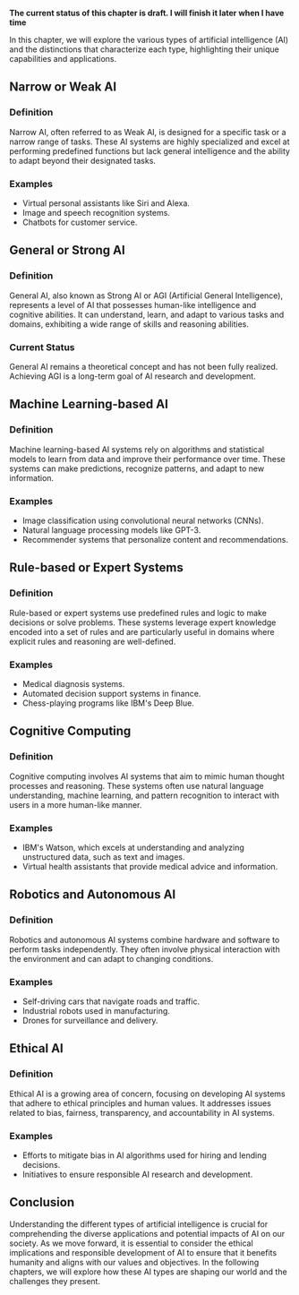 **The current status of this chapter is draft. I will finish it later when I have time**

In this chapter, we will explore the various types of artificial intelligence (AI) and the distinctions that characterize each type, highlighting their unique capabilities and applications.

Narrow or Weak AI
-----------------

### Definition

Narrow AI, often referred to as Weak AI, is designed for a specific task or a narrow range of tasks. These AI systems are highly specialized and excel at performing predefined functions but lack general intelligence and the ability to adapt beyond their designated tasks.

### Examples

* Virtual personal assistants like Siri and Alexa.
* Image and speech recognition systems.
* Chatbots for customer service.

General or Strong AI
--------------------

### Definition

General AI, also known as Strong AI or AGI (Artificial General Intelligence), represents a level of AI that possesses human-like intelligence and cognitive abilities. It can understand, learn, and adapt to various tasks and domains, exhibiting a wide range of skills and reasoning abilities.

### Current Status

General AI remains a theoretical concept and has not been fully realized. Achieving AGI is a long-term goal of AI research and development.

Machine Learning-based AI
-------------------------

### Definition

Machine learning-based AI systems rely on algorithms and statistical models to learn from data and improve their performance over time. These systems can make predictions, recognize patterns, and adapt to new information.

### Examples

* Image classification using convolutional neural networks (CNNs).
* Natural language processing models like GPT-3.
* Recommender systems that personalize content and recommendations.

Rule-based or Expert Systems
----------------------------

### Definition

Rule-based or expert systems use predefined rules and logic to make decisions or solve problems. These systems leverage expert knowledge encoded into a set of rules and are particularly useful in domains where explicit rules and reasoning are well-defined.

### Examples

* Medical diagnosis systems.
* Automated decision support systems in finance.
* Chess-playing programs like IBM's Deep Blue.

Cognitive Computing
-------------------

### Definition

Cognitive computing involves AI systems that aim to mimic human thought processes and reasoning. These systems often use natural language understanding, machine learning, and pattern recognition to interact with users in a more human-like manner.

### Examples

* IBM's Watson, which excels at understanding and analyzing unstructured data, such as text and images.
* Virtual health assistants that provide medical advice and information.

Robotics and Autonomous AI
--------------------------

### Definition

Robotics and autonomous AI systems combine hardware and software to perform tasks independently. They often involve physical interaction with the environment and can adapt to changing conditions.

### Examples

* Self-driving cars that navigate roads and traffic.
* Industrial robots used in manufacturing.
* Drones for surveillance and delivery.

Ethical AI
----------

### Definition

Ethical AI is a growing area of concern, focusing on developing AI systems that adhere to ethical principles and human values. It addresses issues related to bias, fairness, transparency, and accountability in AI systems.

### Examples

* Efforts to mitigate bias in AI algorithms used for hiring and lending decisions.
* Initiatives to ensure responsible AI research and development.

Conclusion
----------

Understanding the different types of artificial intelligence is crucial for comprehending the diverse applications and potential impacts of AI on our society. As we move forward, it is essential to consider the ethical implications and responsible development of AI to ensure that it benefits humanity and aligns with our values and objectives. In the following chapters, we will explore how these AI types are shaping our world and the challenges they present.
